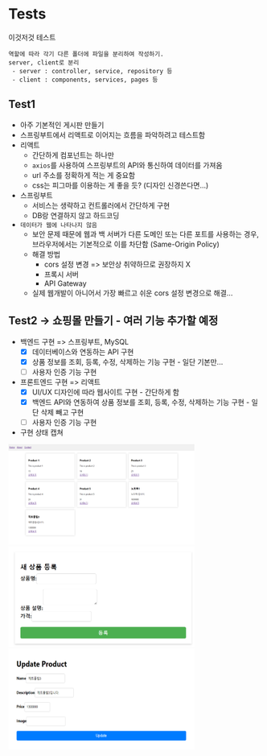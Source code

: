 # Tests
이것저것 테스트

```
역할에 따라 각기 다른 폴더에 파일을 분리하여 작성하기.
server, client로 분리
 - server : controller, service, repository 등
 - client : components, services, pages 등
```

## Test1
- 아주 기본적인 게시판 만들기
- 스프링부트에서 리액트로 이어지는 흐름을 파악하려고 테스트함
- 리액트
  - 간단하게 컴포넌트는 하나만
  - `axios`를 사용하여 스프링부트의 API와 통신하여 데이터를 가져옴
  - url 주소를 정확하게 적는 게 중요함
  - css는 피그마를 이용하는 게 좋을 듯? (디자인 신경쓴다면...)
- 스프링부트
  - 서비스는 생략하고 컨트롤러에서 간단하게 구현
  - DB랑 연결하지 않고 하드코딩
- `데이터가 웹에 나타나지 않음`
  - 보안 문제 때문에 웹과 백 서버가 다른 도메인 또는 다른 포트를 사용하는 경우, 브라우저에서는 기본적으로 이를 차단함 (Same-Origin Policy)
  - 해결 방법
    - cors 설정 변경 => 보안상 취약하므로 권장하지 X
    - 프록시 서버
    - API Gateway
  - 실제 웹개발이 아니어서 가장 빠르고 쉬운 cors 설정 변경으로 해결...

## Test2 -> 쇼핑몰 만들기 - 여러 기능 추가할 예정
- 백엔드 구현 => 스프링부트, MySQL
  - [x] 데이터베이스와 연동하는 API 구현
  - [x] 상품 정보를 조회, 등록, 수정, 삭제하는 기능 구현 - 일단 기본만...
  - [ ] 사용자 인증 기능 구현
- 프론트엔드 구현 => 리액트
  - [x] UI/UX 디자인에 따라 웹사이트 구현 - 간단하게 함
  - [x] 백엔드 API와 연동하여 상품 정보를 조회, 등록, 수정, 삭제하는 기능 구현 - 일단 삭제 빼고 구현
  - [ ] 사용자 인증 기능 구현
- 구현 상태 캡쳐
<div>
 <img src="완성사진/test2_home.png" width="370" height="200"/>
 <img src="완성사진/test2_insert.png" width="370" height="200"/>
 <img src="완성사진/test2_update.png" width="370" height="200"/>
</div>
